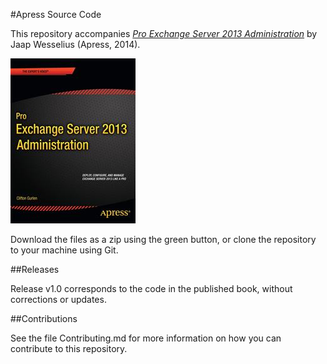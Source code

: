 #Apress Source Code

This repository accompanies [*Pro Exchange Server 2013 Administration*](http://www.apress.com/9781430246954) by Jaap Wesselius (Apress, 2014).

![Cover image](9781430246954.jpg)

Download the files as a zip using the green button, or clone the repository to your machine using Git.

##Releases

Release v1.0 corresponds to the code in the published book, without corrections or updates.

##Contributions

See the file Contributing.md for more information on how you can contribute to this repository.
